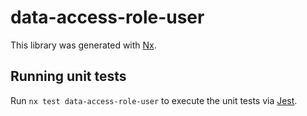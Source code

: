 # data-access-role-user

This library was generated with [Nx](https://nx.dev).

## Running unit tests

Run `nx test data-access-role-user` to execute the unit tests via [Jest](https://jestjs.io).
